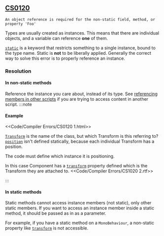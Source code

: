 ## [CS0120](https://docs.microsoft.com/en-us/dotnet/csharp/language-reference/compiler-messages/cs0120)

```
An object reference is required for the non-static field, method, or property 'Foo'
```


Types are usually created as instances. This means that there are individual objects, and a variable can reference **one** of them.

[`static`](https://docs.microsoft.com/en-us/dotnet/csharp/language-reference/keywords/static) is a keyword that restricts something to a single instance, bound to the type name.
Static is **not** to be liberally applied. Generally the correct way to solve this error is to properly reference an instance.

### Resolution
#### In non-static methods
Reference the instance you care about, instead of its type.
See [referencing members in other scripts](../References.md) if you are trying to access content in another script.
:::note
#### Example
<<Code/Compiler Errors/CS0120 1.html>>

[`Transform`](https://docs.unity3d.com/ScriptReference/Transform.html) is the name of the class, but which Transform is this referring to? [`position`](https://docs.unity3d.com/ScriptReference/Transform-position.html) isn't defined statically, because each individual Transform has a position.

The code must define which instance it is positioning.

In this case Component has a [`transform`](https://docs.unity3d.com/ScriptReference/Component-transform.html) property defined which is the Transform they are attached to.
<<Code/Compiler Errors/CS1020 2.rtf>>

:::

#### In static methods
Static methods cannot access instance members (not static), only other static members. If you want to access an instance member inside a static method, it should be passed as in as a parameter.

For example, if you have a static method on a `MonoBehaviour`, a non-static property like [`transform`](https://docs.unity3d.com/ScriptReference/Component-transform.html) is not accessible.
